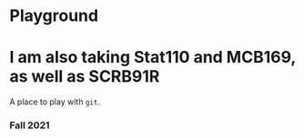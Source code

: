 # Playground
# I am also taking Stat110 and MCB169, as well as SCRB91R

A place to play with `git`.

### Fall 2021
